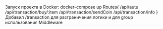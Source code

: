 Запуск проекта в Docker: docker-compose up
Routes{
    /api/autu
    /api/transaction/buy/:item
    /api/transaction/sendCoin
    /api/transaction/info
}
Добавил /transaction для разграничения логики и для group использования Middleware


